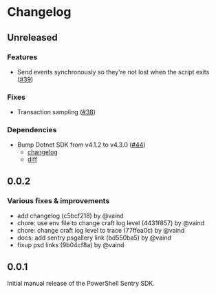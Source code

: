 # Changelog

## Unreleased

### Features

- Send events synchronously so they're not lost when the script exits ([#39](https://github.com/getsentry/sentry-powershell/pull/39))

### Fixes

- Transaction sampling ([#38](https://github.com/getsentry/sentry-powershell/pull/41))

### Dependencies

- Bump Dotnet SDK from v4.1.2 to v4.3.0 ([#44](https://github.com/getsentry/sentry-powershell/pull/44))
  - [changelog](https://github.com/getsentry/sentry-dotnet/blob/main/CHANGELOG.md#430)
  - [diff](https://github.com/getsentry/sentry-dotnet/compare/4.1.2...4.3.0)

## 0.0.2

### Various fixes & improvements

- add changelog (c5bcf218) by @vaind
- chore: use env file to change craft log level (4431f857) by @vaind
- chore: change craft log level to trace (77ffea0c) by @vaind
- docs: add sentry psgallery link (bd550ba5) by @vaind
- fixup psd links (9b04cf8a) by @vaind

## 0.0.1

Initial manual release of the PowerShell Sentry SDK.
